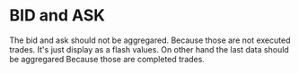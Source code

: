 # BID and ASK 
The bid and ask should not be aggregared. Because those are not executed trades.
It's just display as a flash values. On other hand the last data should be aggregared
Because those are completed trades.

